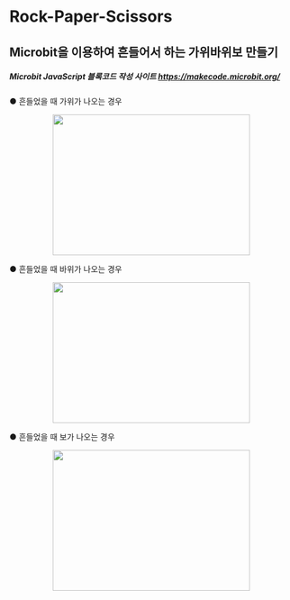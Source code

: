 # Rock-Paper-Scissors

## Microbit을 이용하여 흔들어서 하는 가위바위보 만들기

##### Microbit JavaScript 블록코드 작성 사이트 https://makecode.microbit.org/  


 ● 흔들었을 때 가위가 나오는 경우 
 
 <center><img src="https://user-images.githubusercontent.com/42378048/86807894-41932f80-c0b5-11ea-89c6-8fbc23342b41.png" alt="" height="250px" width="350px"/></center>

 ● 흔들었을 때 바위가 나오는 경우
 
 <center><img src="https://user-images.githubusercontent.com/42378048/86807900-435cf300-c0b5-11ea-86d7-89c656896159.png" alt="" height="250px" width="350px"/></center>

 ● 흔들었을 때 보가 나오는 경우 

 <center><img src="https://user-images.githubusercontent.com/42378048/86807899-435cf300-c0b5-11ea-9949-9ff5bff4efc5.png" alt="" height="250px" width="350px"/></center>
